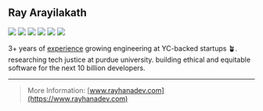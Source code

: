 ## Ray Arayilakath

[![](https://img.shields.io/badge/GitHub-100000?style=for-the-badge&logo=github&logoColor=white)](https://github.com/rayhanadev)
[![](https://img.shields.io/badge/Gmail-D14836?style=for-the-badge&logo=gmail&logoColor=white)](mailto:me@rayhanadev.com)
[![](https://img.shields.io/badge/LinkedIn-0077B5?style=for-the-badge&logo=linkedin&logoColor=white)](https://linkedin.com/in/rayhanadev)
[![](https://img.shields.io/badge/X-000000?style=for-the-badge&logo=x&logoColor=white)](https://x.com/rayhanadev)
[![](https://img.shields.io/badge/Bluesky-0285FF?logo=bluesky&logoColor=fff&style=for-the-badge)](https://bsky.app/profile/rayhanadev.com)
[![](https://img.shields.io/badge/RSS-FFA500?style=for-the-badge&logo=rss&logoColor=white)](https://www.rayhanadev.com/blog)

3+ years of [experience](https://www.rayhanadev.com/resume.pdf) growing engineering at YC-backed startups 🪴. researching tech justice at purdue university. building ethical and equitable software for the next 10 billion developers.

---

> More Information: [www.rayhanadev.com](https://www.rayhanadev.com)
